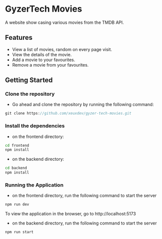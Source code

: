 # GyzerTech Movies

A website show casing various movies from the TMDB API.

## Features

- View a list of movies, random on every page visit.
- View the details of the movie.
- Add a movie to your favourites.
- Remove a movie from your favourites.

## Getting Started

### Clone the repository

- Go ahead and clone the repository by running the following command:

```js
git clone https://github.com/xeuxdev/gyzer-tech-movies.git
```

### Install the dependencies

- on the frontend directory:

```bash
cd frontend
npm install
```

- on the backend directory:

```bash
cd backend
npm install
```

### Running the Application

- on the frontend directory, run the following command to start the server

```bash
npm run dev
```

To view the application in the browser, go to http://localhost:5173

- on the backend directory, run the following command to start the server

```bash
npm run start
```
